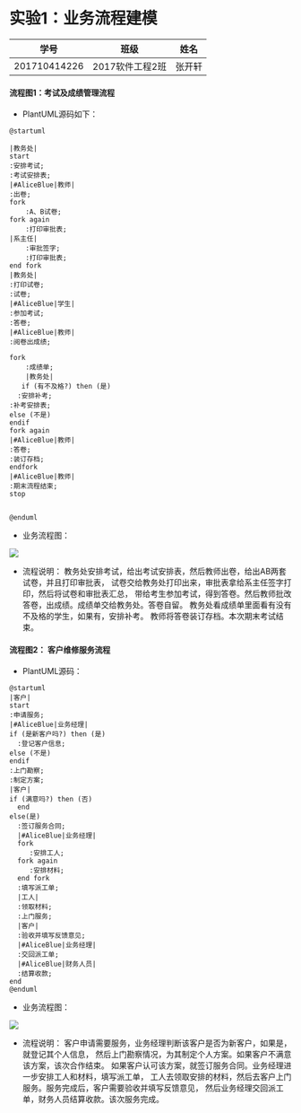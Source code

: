 # 实验1：业务流程建模
学号|班级|姓名
:-------:|:-------:|:-------:|
201710414226|2017软件工程2班|张开轩|
#### 流程图1：考试及成绩管理流程

- PlantUML源码如下：
```puml
@startuml

|教务处|
start
:安排考试;
:考试安排表;
|#AliceBlue|教师|
:出卷;
fork
    :A、B试卷;
fork again
    :打印审批表;
|系主任|
    :审批签字;
    :打印审批表;
end fork
|教务处|
:打印试卷;
:试卷;
|#AliceBlue|学生|
:参加考试;
:答卷;
|#AliceBlue|教师|
:阅卷出成绩;

fork
    :成绩单;
    |教务处|
   if (有不及格?) then (是)
  :安排补考;
:补考安排表;
else (不是)
endif
fork again
|#AliceBlue|教师|
:答卷;
:装订存档;
endfork
|#AliceBlue|教师|
:期末流程结束;
stop


@enduml
```


- 业务流程图：


![](p1.png)


- 流程说明：
教务处安排考试，给出考试安排表，然后教师出卷，给出AB两套试卷，并且打印审批表，
试卷交给教务处打印出来，审批表拿给系主任签字打印，然后将试卷和审批表汇总，
带给考生参加考试，得到答卷。然后教师批改答卷，出成绩。成绩单交给教务处。答卷自留。
教务处看成绩单里面看有没有不及格的学生，如果有，安排补考。
教师将答卷装订存档。本次期末考试结束。




#### 流程图2： 客户维修服务流程

- PlantUML源码：
```puml
@startuml
|客户|
start
:申请服务;
|#AliceBlue|业务经理|
if (是新客户吗?) then (是)
  :登记客户信息;
else (不是)
endif
:上门勘察;
:制定方案;
|客户|
if (满意吗?) then (否)
  end
else(是)
  :签订服务合同;
  |#AliceBlue|业务经理|
  fork
     :安排工人;
  fork again
     :安排材料;
  end fork
  :填写派工单;
  |工人|
  :领取材料;
  :上门服务;
  |客户|
  :验收并填写反馈意见;
  |#AliceBlue|业务经理|
  :交回派工单;
  |#AliceBlue|财务人员|
  :结算收款;
end
@enduml
```


- 业务流程图：


![](p1.png)


- 流程说明：
客户申请需要服务，业务经理判断该客户是否为新客户，如果是，就登记其个人信息，
然后上门勘察情况，为其制定个人方案。如果客户不满意该方案，该次合作结束。
如果客户认可该方案，就签订服务合同。业务经理进一步安排工人和材料，填写派工单，
工人去领取安排的材料，然后去客户上门服务。服务完成后，客户需要验收并填写反馈意见，
然后业务经理交回派工单，财务人员结算收款。该次服务完成。


